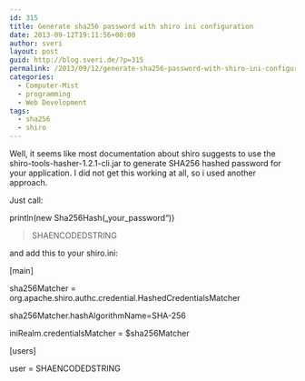 ```yaml
---
id: 315
title: Generate sha256 password with shiro ini configuration
date: 2013-09-12T19:11:56+00:00
author: sveri
layout: post
guid: http://blog.sveri.de/?p=315
permalink: /2013/09/12/generate-sha256-password-with-shiro-ini-configuration/
categories:
  - Computer-Mist
  - programming
  - Web Development
tags:
  - sha256
  - shiro
---
```

Well, it seems like most documentation about shiro suggests to use the  shiro-tools-hasher-1.2.1-cli.jar to generate SHA256 hashed password for your application. I did not get this working at all, so i used another approach.
  
Just call:
  
println(new Sha256Hash(&#8222;your_password&#8220;))
  
> SHAENCODEDSTRING
  
and add this to your shiro.ini:

[main]
  
sha256Matcher = org.apache.shiro.authc.credential.HashedCredentialsMatcher
  
sha256Matcher.hashAlgorithmName=SHA-256
  
iniRealm.credentialsMatcher = $sha256Matcher

[users]
  
user = SHAENCODEDSTRING